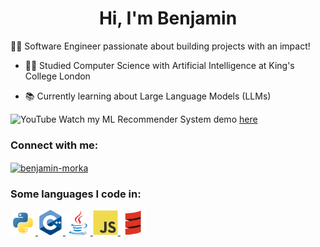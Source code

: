 <h1 align="center">Hi, I'm Benjamin</h1>

👨‍💻 Software Engineer passionate about building projects with an impact!

- 👨‍🎓 Studied Computer Science with Artificial Intelligence at King's College London

- 📚 Currently learning about Large Language Models (LLMs)

<img src="https://raw.githubusercontent.com/rahuldkjain/github-profile-readme-generator/master/src/images/icons/Social/youtube.svg" alt="YouTube" height="20" width="20" />  Watch my ML Recommender System demo [here](https://youtu.be/Kk1nljuuW1w?si=4Wu078TpJ48kOia9) 

  



<h3 align="left">Connect with me:</h3>
<p align="left">
  <a href="https://linkedin.com/in/benjamin-morka" target="blank">
    <img align="center" src="https://raw.githubusercontent.com/rahuldkjain/github-profile-readme-generator/master/src/images/icons/Social/linked-in-alt.svg" alt="benjamin-morka" height="30" width="40" />
  </a>
</p>


<h3 align="left">Some languages I code in:</h3>
<p align="left"> <a href="https://www.python.org" target="_blank" rel="noreferrer"> <img src="https://raw.githubusercontent.com/devicons/devicon/master/icons/python/python-original.svg" alt="python" width="40" height="40"/> </a> <a href="https://www.w3schools.com/cpp/" target="_blank" rel="noreferrer"> <img src="https://raw.githubusercontent.com/devicons/devicon/master/icons/cplusplus/cplusplus-original.svg" alt="cplusplus" width="40" height="40"/> </a> <a href="https://www.java.com" target="_blank" rel="noreferrer"> <img src="https://raw.githubusercontent.com/devicons/devicon/master/icons/java/java-original.svg" alt="java" width="40" height="40"/> </a> <a href="https://developer.mozilla.org/en-US/docs/Web/JavaScript" target="_blank" rel="noreferrer"> <img src="https://raw.githubusercontent.com/devicons/devicon/master/icons/javascript/javascript-original.svg" alt="javascript" width="40" height="40"/> </a> <a href="https://www.scala-lang.org" target="_blank" rel="noreferrer"> <img src="https://raw.githubusercontent.com/devicons/devicon/master/icons/scala/scala-original.svg" alt="scala" width="40" height="40"/> </a> </p>
